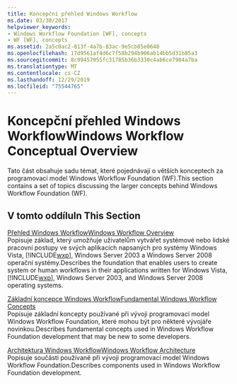 ```yaml
---
title: Koncepční přehled Windows Workflow
ms.date: 03/30/2017
helpviewer_keywords:
- Windows Workflow Foundation [WF], concepts
- WF [WF], concepts
ms.assetid: 2a5c0ac2-813f-4a7b-83ac-9e5cb85e0640
ms.openlocfilehash: 17d9561af4d6c7f58b294b906ab14bb5d31b85a3
ms.sourcegitcommit: 8c99457955fc31785b36b3330c4ab6ce7984a7ba
ms.translationtype: MT
ms.contentlocale: cs-CZ
ms.lasthandoff: 12/29/2019
ms.locfileid: "75544765"
---
```

# <a name="windows-workflow-conceptual-overview"></a><span data-ttu-id="0f90c-102">Koncepční přehled Windows Workflow</span><span class="sxs-lookup"><span data-stu-id="0f90c-102">Windows Workflow Conceptual Overview</span></span>
<span data-ttu-id="0f90c-103">Tato část obsahuje sadu témat, které pojednávají o větších konceptech za programovací model Windows Workflow Foundation (WF).</span><span class="sxs-lookup"><span data-stu-id="0f90c-103">This section contains a set of topics discussing the larger concepts behind Windows Workflow Foundation (WF).</span></span>  
  
## <a name="in-this-section"></a><span data-ttu-id="0f90c-104">V tomto oddílu</span><span class="sxs-lookup"><span data-stu-id="0f90c-104">In This Section</span></span>  
 [<span data-ttu-id="0f90c-105">Přehled Windows Workflow</span><span class="sxs-lookup"><span data-stu-id="0f90c-105">Windows Workflow Overview</span></span>](overview.md)  
 <span data-ttu-id="0f90c-106">Popisuje základ, který umožňuje uživatelům vytvářet systémové nebo lidské pracovní postupy ve svých aplikacích napsaných pro systémy Windows Vista, [!INCLUDE[wxp](../../../includes/wxp-md.md)], Windows Server 2003 a Windows Server 2008 operační systémy.</span><span class="sxs-lookup"><span data-stu-id="0f90c-106">Describes the foundation that enables users to create system or human workflows in their applications written for Windows Vista, [!INCLUDE[wxp](../../../includes/wxp-md.md)], Windows Server 2003, and Windows Server 2008 operating systems.</span></span>  
  
 [<span data-ttu-id="0f90c-107">Základní koncepce Windows Workflow</span><span class="sxs-lookup"><span data-stu-id="0f90c-107">Fundamental Windows Workflow Concepts</span></span>](fundamental-concepts.md)  
 <span data-ttu-id="0f90c-108">Popisuje základní koncepty používané při vývoji programovací model Windows Workflow Foundation, které mohou být pro některé vývojáře novinkou.</span><span class="sxs-lookup"><span data-stu-id="0f90c-108">Describes fundamental concepts used in Windows Workflow Foundation development that may be new to some developers.</span></span>  
  
 [<span data-ttu-id="0f90c-109">Architektura Windows Workflow</span><span class="sxs-lookup"><span data-stu-id="0f90c-109">Windows Workflow Architecture</span></span>](architecture.md)  
 <span data-ttu-id="0f90c-110">Popisuje součásti používané při vývoji programovací model Windows Workflow Foundation.</span><span class="sxs-lookup"><span data-stu-id="0f90c-110">Describes components used in Windows Workflow Foundation development.</span></span>
